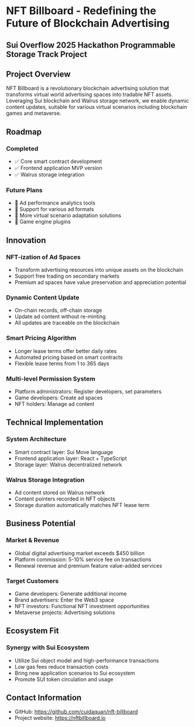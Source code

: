 # NFT Billboard - Redefining the Future of Blockchain Advertising
## Sui Overflow 2025 Hackathon Programmable Storage Track Project

## Project Overview

NFT Billboard is a revolutionary blockchain advertising solution that transforms virtual world advertising spaces into tradable NFT assets. Leveraging Sui blockchain and Walrus storage network, we enable dynamic content updates, suitable for various virtual scenarios including blockchain games and metaverse.

## Roadmap

### Completed
- ✅ Core smart contract development
- ✅ Frontend application MVP version
- ✅ Walrus storage integration

### Future Plans
- 📅 Ad performance analytics tools
- 📅 Support for various ad formats
- 📅 More virtual scenario adaptation solutions
- 📅 Game engine plugins

## Innovation

### NFT-ization of Ad Spaces
- Transform advertising resources into unique assets on the blockchain
- Support free trading on secondary markets
- Premium ad spaces have value preservation and appreciation potential

### Dynamic Content Update
- On-chain records, off-chain storage
- Update ad content without re-minting
- All updates are traceable on the blockchain

### Smart Pricing Algorithm
- Longer lease terms offer better daily rates
- Automated pricing based on smart contracts
- Flexible lease terms from 1 to 365 days

### Multi-level Permission System
- Platform administrators: Register developers, set parameters
- Game developers: Create ad spaces
- NFT holders: Manage ad content

## Technical Implementation

### System Architecture
- Smart contract layer: Sui Move language
- Frontend application layer: React + TypeScript
- Storage layer: Walrus decentralized network

### Walrus Storage Integration
- Ad content stored on Walrus network
- Content pointers recorded in NFT objects
- Storage duration automatically matches NFT lease term

## Business Potential

### Market & Revenue
- Global digital advertising market exceeds $450 billion
- Platform commission: 5-10% service fee on transactions
- Renewal revenue and premium feature value-added services

### Target Customers
- Game developers: Generate additional income
- Brand advertisers: Enter the Web3 space
- NFT investors: Functional NFT investment opportunities
- Metaverse projects: Advertising solutions

## Ecosystem Fit

### Synergy with Sui Ecosystem
- Utilize Sui object model and high-performance transactions
- Low gas fees reduce transaction costs
- Bring new application scenarios to Sui ecosystem
- Promote SUI token circulation and usage

## Contact Information
- GitHub: https://github.com/cuidaquan/nft-billboard
- Project website: https://nftbillboard.io
